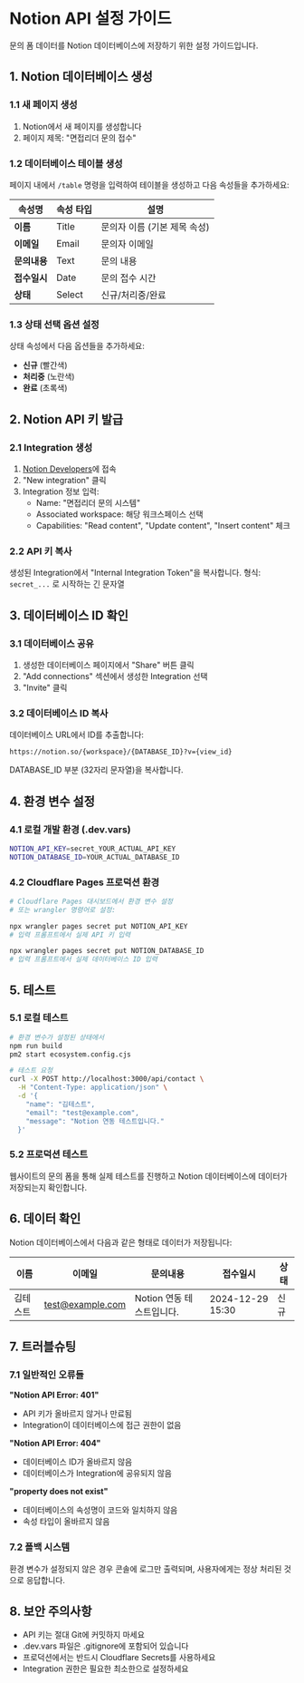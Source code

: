 # Notion API 설정 가이드

문의 폼 데이터를 Notion 데이터베이스에 저장하기 위한 설정 가이드입니다.

## 1. Notion 데이터베이스 생성

### 1.1 새 페이지 생성
1. Notion에서 새 페이지를 생성합니다
2. 페이지 제목: "면접리더 문의 접수"

### 1.2 데이터베이스 테이블 생성
페이지 내에서 `/table` 명령을 입력하여 테이블을 생성하고 다음 속성들을 추가하세요:

| 속성명 | 속성 타입 | 설명 |
|--------|-----------|------|
| **이름** | Title | 문의자 이름 (기본 제목 속성) |
| **이메일** | Email | 문의자 이메일 |
| **문의내용** | Text | 문의 내용 |
| **접수일시** | Date | 문의 접수 시간 |
| **상태** | Select | 신규/처리중/완료 |

### 1.3 상태 선택 옵션 설정
상태 속성에서 다음 옵션들을 추가하세요:
- **신규** (빨간색)
- **처리중** (노란색)  
- **완료** (초록색)

## 2. Notion API 키 발급

### 2.1 Integration 생성
1. [Notion Developers](https://www.notion.so/my-integrations)에 접속
2. "New integration" 클릭
3. Integration 정보 입력:
   - Name: "면접리더 문의 시스템"
   - Associated workspace: 해당 워크스페이스 선택
   - Capabilities: "Read content", "Update content", "Insert content" 체크

### 2.2 API 키 복사
생성된 Integration에서 "Internal Integration Token"을 복사합니다.
형식: `secret_...` 로 시작하는 긴 문자열

## 3. 데이터베이스 ID 확인

### 3.1 데이터베이스 공유
1. 생성한 데이터베이스 페이지에서 "Share" 버튼 클릭
2. "Add connections" 섹션에서 생성한 Integration 선택
3. "Invite" 클릭

### 3.2 데이터베이스 ID 복사
데이터베이스 URL에서 ID를 추출합니다:
```
https://notion.so/{workspace}/{DATABASE_ID}?v={view_id}
```
DATABASE_ID 부분 (32자리 문자열)을 복사합니다.

## 4. 환경 변수 설정

### 4.1 로컬 개발 환경 (.dev.vars)
```bash
NOTION_API_KEY=secret_YOUR_ACTUAL_API_KEY
NOTION_DATABASE_ID=YOUR_ACTUAL_DATABASE_ID
```

### 4.2 Cloudflare Pages 프로덕션 환경
```bash
# Cloudflare Pages 대시보드에서 환경 변수 설정
# 또는 wrangler 명령어로 설정:

npx wrangler pages secret put NOTION_API_KEY
# 입력 프롬프트에서 실제 API 키 입력

npx wrangler pages secret put NOTION_DATABASE_ID  
# 입력 프롬프트에서 실제 데이터베이스 ID 입력
```

## 5. 테스트

### 5.1 로컬 테스트
```bash
# 환경 변수가 설정된 상태에서
npm run build
pm2 start ecosystem.config.cjs

# 테스트 요청
curl -X POST http://localhost:3000/api/contact \
  -H "Content-Type: application/json" \
  -d '{
    "name": "김테스트", 
    "email": "test@example.com", 
    "message": "Notion 연동 테스트입니다."
  }'
```

### 5.2 프로덕션 테스트
웹사이트의 문의 폼을 통해 실제 테스트를 진행하고 Notion 데이터베이스에 데이터가 저장되는지 확인합니다.

## 6. 데이터 확인

Notion 데이터베이스에서 다음과 같은 형태로 데이터가 저장됩니다:

| 이름 | 이메일 | 문의내용 | 접수일시 | 상태 |
|------|--------|----------|----------|------|
| 김테스트 | test@example.com | Notion 연동 테스트입니다. | 2024-12-29 15:30 | 신규 |

## 7. 트러블슈팅

### 7.1 일반적인 오류들

**"Notion API Error: 401"**
- API 키가 올바르지 않거나 만료됨
- Integration이 데이터베이스에 접근 권한이 없음

**"Notion API Error: 404"**  
- 데이터베이스 ID가 올바르지 않음
- 데이터베이스가 Integration에 공유되지 않음

**"property does not exist"**
- 데이터베이스의 속성명이 코드와 일치하지 않음
- 속성 타입이 올바르지 않음

### 7.2 폴백 시스템
환경 변수가 설정되지 않은 경우 콘솔에 로그만 출력되며, 사용자에게는 정상 처리된 것으로 응답합니다.

## 8. 보안 주의사항

- API 키는 절대 Git에 커밋하지 마세요
- .dev.vars 파일은 .gitignore에 포함되어 있습니다  
- 프로덕션에서는 반드시 Cloudflare Secrets를 사용하세요
- Integration 권한은 필요한 최소한으로 설정하세요
